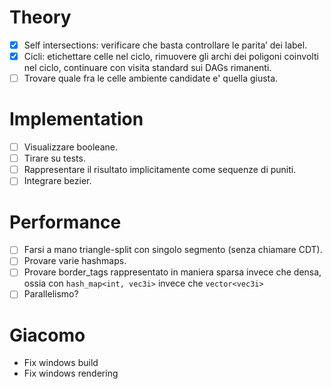# Theory
- [x] Self intersections: verificare che basta controllare le parita’ dei label.
- [x] Cicli: etichettare celle nel ciclo, rimuovere gli archi dei poligoni coinvolti nel ciclo, continuare con visita standard sui DAGs rimanenti.
- [ ] Trovare quale fra le celle ambiente candidate e' quella giusta.

# Implementation
- [ ] Visualizzare booleane.
- [ ] Tirare su tests.
- [ ] Rappresentare il risultato implicitamente come sequenze di puniti.
- [ ] Integrare bezier.

# Performance
- [ ] Farsi a mano triangle-split con singolo segmento (senza chiamare CDT).
- [ ] Provare varie hashmaps.
- [ ] Provare border_tags rappresentato in maniera sparsa invece che densa, ossia con `hash_map<int, vec3i>` invece che `vector<vec3i>`
- [ ] Parallelismo?

# Giacomo
- Fix windows build
- Fix windows rendering
